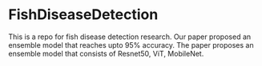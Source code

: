 <h1>FishDiseaseDetection</h1>
This is a repo for fish disease detection research.
Our paper proposed an ensemble model that reaches upto 95% accuracy.
The paper proposes an ensemble model that consists of Resnet50, ViT, MobileNet.


